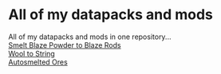 # All of my datapacks and mods
All of my datapacks and mods in one repository...  
[Smelt Blaze Powder to Blaze Rods](https://github.com/zaydam1000000/all-datapacks-and-mods/tree/main/Smelt%20Blaze%20Powder%20to%20a%20Blaze%20Rod)  
[Wool to String](https://github.com/zaydam1000000/all-datapacks-and-mods/tree/main/Wool%20to%20String)  
[Autosmelted Ores](https://github.com/zaydam1000000/all-datapacks-and-mods/tree/main/Autosmelted%20Ores)  
